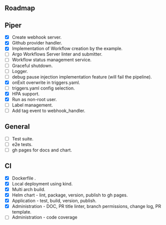 ## Roadmap

## Piper
- [x] Create webhook server. 
- [x] Github provider handler.
- [x] Implementation of Workflow creation by the example.
- [ ] Argo Workflows Server linter and submitter.
- [ ] Workflow status management service.
- [ ] Graceful shutdown.
- [ ] Logger.
- [ ] debug pause injection implementation feature (will fail the pipeline).
- [x] onExit overwrite in triggers.yaml.
- [ ] triggers.yaml config selection.
- [x] HPA support.
- [x] Run as non-root user.
- [ ] Label management.
- [ ] Add tag event to webhook_handler.

## General
- [ ] Test suite.
- [ ] e2e tests.
- [ ] gh pages for docs and chart.

## CI
- [x] Dockerfile .
- [x] Local deployment using kind.
- [x] Multi arch build.
- [x] Helm chart - lint, package, version, publish to gh pages.
- [x] Application - test, build, version, publish.
- [x] Administration - DOC, PR title linter, branch permissions, change log, PR template.
- [ ] Administration - code coverage